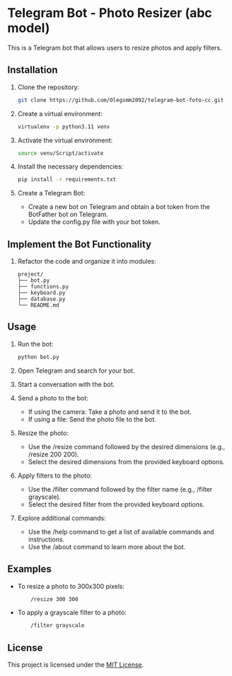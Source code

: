 # Telegram Bot - Photo Resizer (abc model)

This is a Telegram bot that allows users to resize photos and apply filters.

## Installation

1. Clone the repository:

   ```bash
   git clone https://github.com/Olegsmm2092/telegram-bot-foto-cc.git
   ```
2. Create a virtual environment:
   ```bash
   virtualenv -p python3.11 venv
   ```

2. Activate the virtual environment:
   ```bash
   source venv/Script/activate
   ```


2. Install the necessary dependencies:
   ```bash
   pip install -r requirements.txt
   ```

3. Create a Telegram Bot:
    
   * Create a new bot on Telegram and obtain a bot token from the BotFather bot on Telegram.
   * Update the config.py file with your bot token.

## Implement the Bot Functionality

1. Refactor the code and organize it into modules:
    ````hljs
    project/
    ├── bot.py
    ├── functions.py
    ├── keyboard.py
    ├── database.py
    └── README.md
    ````


## Usage

1. Run the bot:
    ```bash
    python bot.py
    ```

2. Open Telegram and search for your bot.

3. Start a conversation with the bot.

4. Send a photo to the bot:

    * If using the camera: Take a photo and send it to the bot.
    * If using a file: Send the photo file to the bot.

5. Resize the photo:

    * Use the /resize command followed by the desired dimensions (e.g., /resize 200 200).
    * Select the desired dimensions from the provided keyboard options.

6. Apply filters to the photo:

    * Use the /filter command followed by the filter name (e.g., /filter grayscale).
    * Select the desired filter from the provided keyboard options.

7. Explore additional commands:

    * Use the /help command to get a list of available commands and instructions.
    * Use the /about command to learn more about the bot.

## Examples
    
* To resize a photo to 300x300 pixels:
    ```bash
        /resize 300 300
    ```

* To apply a grayscale filter to a photo:
    ```bash
        /filter grayscale
    ```

## License
This project is licensed under the [MIT License](https://github.com/Olegsmm2092/telegram-bot-foto-cc/blob/main/LICENSE).
